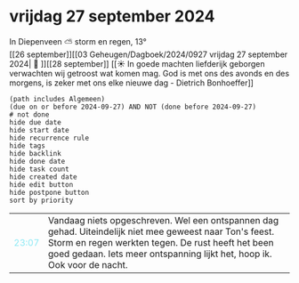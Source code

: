 # vrijdag 27 september 2024

In Diepenveen ⛅ storm en regen, 13°<br>[[26 september]][[03 Geheugen/Dagboek/2024/0927 vrijdag 27 september 2024| 📓 ]][[28 september]]
[[☀️ In goede machten liefderijk geborgen verwachten wij getroost wat komen mag. God is met ons des avonds en des morgens, is zeker met ons elke nieuwe dag - Dietrich Bonhoeffer]]
```tasks
(path includes Algemeen)
(due on or before 2024-09-27) AND NOT (done before 2024-09-27)
# not done
hide due date
hide start date
hide recurrence rule
hide tags
hide backlink
hide done date
hide task count
hide created date
hide edit button
hide postpone button 
sort by priority 
```

|     |   |
| --- | ---  |
| <font color=#8be9f5>23:07 |  Vandaag niets opgeschreven. Wel een ontspannen dag gehad. Uiteindelijk niet mee geweest naar Ton's feest. Storm en regen werkten tegen. De rust heeft het been goed gedaan. Iets meer ontspanning lijkt het, hoop ik. Ook voor de nacht. |
